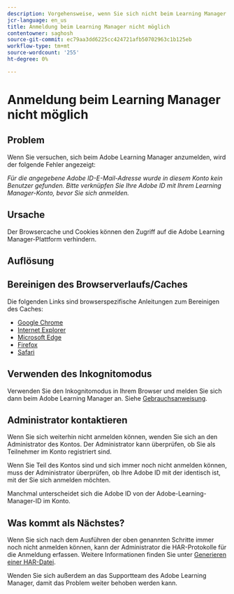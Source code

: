 ```yaml
---
description: Vorgehensweise, wenn Sie sich nicht beim Learning Manager anmelden können.
jcr-language: en_us
title: Anmeldung beim Learning Manager nicht möglich
contentowner: saghosh
source-git-commit: ec79aa3dd6225cc424721afb50702963c1b125eb
workflow-type: tm+mt
source-wordcount: '255'
ht-degree: 0%

---
```




# Anmeldung beim Learning Manager nicht möglich

## Problem

Wenn Sie versuchen, sich beim Adobe Learning Manager anzumelden, wird der folgende Fehler angezeigt:

*Für die angegebene Adobe ID-E-Mail-Adresse wurde in diesem Konto kein Benutzer gefunden. Bitte verknüpfen Sie Ihre Adobe ID mit Ihrem Learning Manager-Konto, bevor Sie sich anmelden.*

<!--![](assets/prime-error-message.png)-->

## Ursache

Der Browsercache und Cookies können den Zugriff auf die Adobe Learning Manager-Plattform verhindern.

## Auflösung

## Bereinigen des Browserverlaufs/Caches

Die folgenden Links sind browserspezifische Anleitungen zum Bereinigen des Caches:

* [Google Chrome](https://support.google.com/accounts/answer/32050?co=GENIE.Platform%3DDesktop&amp;hl=en)
* [Internet Explorer](https://kb.wisc.edu/page.php?id=1514)
* [Microsoft Edge](https://www.bitdefender.com/support/how-to-clear-the-cache-and-cookies%C2%A0in-microsoft-edge-1914.html)
* [Firefox](https://kb.iu.edu/d/ahic)
* [Safari](https://oit.colorado.edu/tutorial/clear-web-browser-cache-safari-6)

## Verwenden des Inkognitomodus

Verwenden Sie den Inkognitomodus in Ihrem Browser und melden Sie sich dann beim Adobe Learning Manager an. Siehe [Gebrauchsanweisung](https://support.google.com/chrome/answer/95464?co=GENIE.Platform%3DDesktop&amp;hl=en&amp;oco=0).

## Administrator kontaktieren

Wenn Sie sich weiterhin nicht anmelden können, wenden Sie sich an den Administrator des Kontos. Der Administrator kann überprüfen, ob Sie als Teilnehmer im Konto registriert sind.

Wenn Sie Teil des Kontos sind und sich immer noch nicht anmelden können, muss der Administrator überprüfen, ob Ihre Adobe ID mit der identisch ist, mit der Sie sich anmelden möchten.

Manchmal unterscheidet sich die Adobe ID von der Adobe-Learning-Manager-ID im Konto.

## Was kommt als Nächstes?

Wenn Sie sich nach dem Ausführen der oben genannten Schritte immer noch nicht anmelden können, kann der Administrator die HAR-Protokolle für die Anmeldung erfassen. Weitere Informationen finden Sie unter [Generieren einer HAR-Datei](/help/migrated/kb/generate-har-file.md).

Wenden Sie sich außerdem an das Supportteam des Adobe Learning Manager, damit das Problem weiter behoben werden kann.
